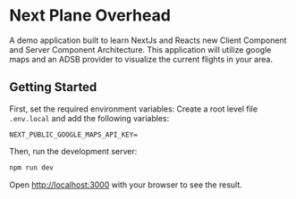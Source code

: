 # Next Plane Overhead
A demo application built to learn NextJs and Reacts new Client Component and Server Component Architecture.
This application will utilize google maps and an ADSB provider to visualize the current flights in your area.

## Getting Started

First, set the required environment variables:
Create a root level file `.env.local` and add the following variables:

```
NEXT_PUBLIC_GOOGLE_MAPS_API_KEY=
```

Then, run the development server:

```bash
npm run dev
```

Open [http://localhost:3000](http://localhost:3000) with your browser to see the result.

